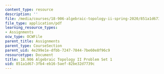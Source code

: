 ```yaml
---
content_type: resource
description: ''
file: /media/courses/18-906-algebraic-topology-ii-spring-2020/851a1d673fb4eb165aef82be32d7739c_MIT18_906S20_pset1.pdf
file_type: application/pdf
learning_resource_types:
- Assignments
ocw_type: OCWFile
parent_title: Assignments
parent_type: CourseSection
parent_uid: 4e299e1e-dfbb-7247-7844-7be60e8f96c9
resourcetype: Document
title: 18.906 Algebraic Topology II Problem Set 1
uid: 851a1d67-3fb4-eb16-5aef-82be32d7739c
---
```

